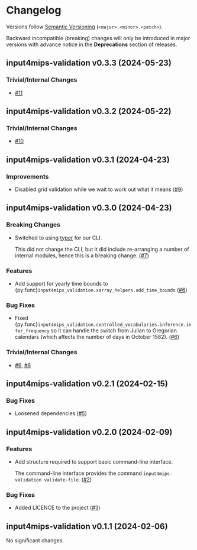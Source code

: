 # Changelog

Versions follow [Semantic Versioning](https://semver.org/) (`<major>.<minor>.<patch>`).

Backward incompatible (breaking) changes will only be introduced in major versions
with advance notice in the **Deprecations** section of releases.


<!--
You should *NOT* be adding new changelog entries to this file, this
file is managed by towncrier. See changelog/README.md.

You *may* edit previous changelogs to fix problems like typo corrections or such.
To add a new changelog entry, please see
https://pip.pypa.io/en/latest/development/contributing/#news-entries,
noting that we use the `changelog` directory instead of news, md instead
of rst and use slightly different categories.
-->

<!-- towncrier release notes start -->

## input4mips-validation v0.3.3 (2024-05-23)


### Trivial/Internal Changes

- [#11](https://github.com/climate-resource/input4mips_validation/pulls/11)


## input4mips-validation v0.3.2 (2024-05-22)


### Trivial/Internal Changes

- [#10](https://github.com/climate-resource/input4mips_validation/pulls/10)


## input4mips-validation v0.3.1 (2024-04-23)


### Improvements

- Disabled grid validation while we wait to work out what it means ([#9](https://github.com/climate-resource/input4mips_validation/pulls/9))


## input4mips-validation v0.3.0 (2024-04-23)


### Breaking Changes

- Switched to using [typer](https://typer.tiangolo.com/) for our CLI.

  This did not change the CLI,
  but it did include re-arranging a number of internal modules,
  hence this is a breaking change. ([#7](https://github.com/climate-resource/input4mips_validation/pulls/7))

### Features

- Add support for yearly time bounds to {py:func}`input4mips_validation.xarray_helpers.add_time_bounds` ([#6](https://github.com/climate-resource/input4mips_validation/pulls/6))

### Bug Fixes

- Fixed {py:func}`input4mips_validation.controlled_vocabularies.inference.infer_frequency`
  so it can handle the switch from Julian to Gregorian calendars
  (which affects the number of days in October 1582). ([#6](https://github.com/climate-resource/input4mips_validation/pulls/6))

### Trivial/Internal Changes

- [#6](https://github.com/climate-resource/input4mips_validation/pulls/6), [#8](https://github.com/climate-resource/input4mips_validation/pulls/8)


## input4mips-validation v0.2.1 (2024-02-15)


### Bug Fixes

- Loosened dependencies ([#5](https://github.com/climate-resource/input4mips_validation/pulls/5))


## input4mips-validation v0.2.0 (2024-02-09)


### Features

- Add structure required to support basic command-line interface.

  The command-line interface provides the command `input4mips-validation validate-file`. ([#2](https://github.com/climate-resource/input4mips_validation/pulls/2))

### Bug Fixes

- Added LICENCE to the project ([#3](https://github.com/climate-resource/input4mips_validation/pulls/3))


## input4mips-validation v0.1.1 (2024-02-06)


No significant changes.
